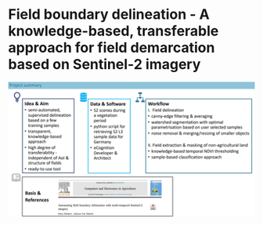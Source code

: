 # Field boundary delineation - A knowledge-based, transferable approach for field demarcation based on Sentinel-2 imagery

<img src="documentation_figures/project_summary.png">